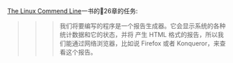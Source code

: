 [The Linux Commend Line](http://linuxcommand.org/index.php)一书的26章的任务:
>>> 我们将要编写的程序是一个报告生成器。它会显示系统的各种统计数据和它的状态，并将 产生 HTML 格式的报告，所以我们能通过网络浏览器，比如说 Firefox 或者 Konqueror，来查 看这个报告。